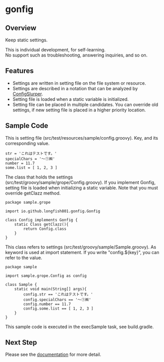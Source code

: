 ﻿# gonfig

## Overview

Keep static settings.

This is individual development, for self-learning.  
No support such as troubleshooting, answering inquiries, and so on.

## Features

* Settings are written in setting file on the file system or resource.
* Settings are described in a notation that can be analyzed by [ConfigSlurper](http://docs.groovy-lang.org/latest/html/gapi/groovy/util/ConfigSlurper.html).
* Setting file is loaded when a static variable is initialized.
* Setting file can be placed in multiple candidates.
  You can override old settings, if new setting file is placed in a higher priority location.

## Sample Code

This is setting file (src/test/resources/sample/config.groovy).
Key, and its corresponding value.

```
str = 'これはテストです。'
specialChars = '～①㈱'
number = 11.7
some.list = [ 1, 2, 3 ]
```

The class that holds the settings (src/test/groovy/sample/grope/Config.groovy).
If you implement Gonfig, setting file is loaded when initializing a static variable.
Note that you must override getClazz method.

```
package sample.grope

import io.github.longfish801.gonfig.Gonfig

class Config implements Gonfig {
	static Class getClazz(){
		return Config.class
	}
}
```

This class refers to settings (src/test/groovy/sample/Sample.groovy).
As keyword is used at import statement. If you write "config.${key}", you can refer to the value.

```
package sample

import sample.grope.Config as config

class Sample {
	static void main(String[] args){
		config.str == 'これはテストです。'
		config.specialChars == '～①㈱'
		config.number == 11.7
		config.some.list == [ 1, 2, 3 ]
	}
}
```

This sample code is executed in the execSample task, see build.gradle.

## Next Step

Please see the [documentation](https://longfish801.github.io/gonfig/) for more detail.

